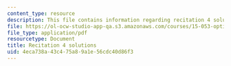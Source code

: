 ```yaml
---
content_type: resource
description: This file contains information regarding recitation 4 solutions.
file: https://ol-ocw-studio-app-qa.s3.amazonaws.com/courses/15-053-optimization-methods-in-management-science-spring-2013/4eca738a43c475a89a1e56cdc40d86f3_MIT15_053S13_rec04sol.pdf
file_type: application/pdf
resourcetype: Document
title: Recitation 4 solutions
uid: 4eca738a-43c4-75a8-9a1e-56cdc40d86f3
---
```

